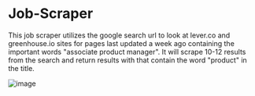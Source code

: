 # Job-Scraper
This job scraper utilizes the google search url to look at lever.co and greenhouse.io sites for pages last updated a week ago containing the important words "associate product manager". It will scrape 10-12 results from the search and return results with that contain the word "product" in the title.

![image](https://github.com/cmtnguyen/Job-Scraper/assets/66109485/8127ff7d-86dc-4ebc-8732-fb692f0dff13)
